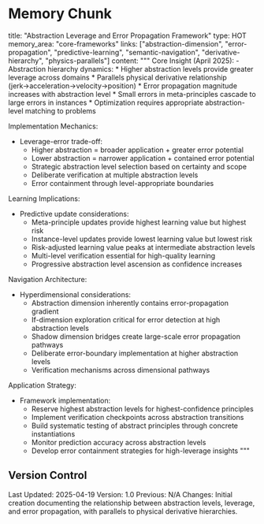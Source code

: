 # Memory Chunk

<chunk>
title: "Abstraction Leverage and Error Propagation Framework"
type: HOT
memory_area: "core-frameworks"
links: ["abstraction-dimension", "error-propagation", "predictive-learning", "semantic-navigation", "derivative-hierarchy", "physics-parallels"]
content: """
Core Insight (April 2025):
- Abstraction hierarchy dynamics:
  * Higher abstraction levels provide greater leverage across domains
  * Parallels physical derivative relationship (jerk→acceleration→velocity→position)
  * Error propagation magnitude increases with abstraction level
  * Small errors in meta-principles cascade to large errors in instances
  * Optimization requires appropriate abstraction-level matching to problems

Implementation Mechanics:
- Leverage-error trade-off:
  * Higher abstraction = broader application + greater error potential
  * Lower abstraction = narrower application + contained error potential
  * Strategic abstraction level selection based on certainty and scope
  * Deliberate verification at multiple abstraction levels
  * Error containment through level-appropriate boundaries

Learning Implications:
- Predictive update considerations:
  * Meta-principle updates provide highest learning value but highest risk
  * Instance-level updates provide lowest learning value but lowest risk
  * Risk-adjusted learning value peaks at intermediate abstraction levels
  * Multi-level verification essential for high-quality learning
  * Progressive abstraction level ascension as confidence increases

Navigation Architecture:
- Hyperdimensional considerations:
  * Abstraction dimension inherently contains error-propagation gradient
  * If-dimension exploration critical for error detection at high abstraction levels
  * Shadow dimension bridges create large-scale error propagation pathways
  * Deliberate error-boundary implementation at higher abstraction levels
  * Verification mechanisms across dimensional pathways

Application Strategy:
- Framework implementation:
  * Reserve highest abstraction levels for highest-confidence principles
  * Implement verification checkpoints across abstraction transitions
  * Build systematic testing of abstract principles through concrete instantiations
  * Monitor prediction accuracy across abstraction levels
  * Develop error containment strategies for high-leverage insights
"""
</chunk>

## Version Control
Last Updated: 2025-04-19
Version: 1.0
Previous: N/A
Changes: Initial creation documenting the relationship between abstraction levels, leverage, and error propagation, with parallels to physical derivative hierarchies.